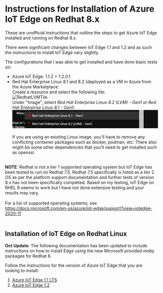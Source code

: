 # Instructions for Installation of Azure IoT Edge on Redhat 8.x

These are unofficial instructions that outline the steps to get Azure IoT Edge installed and running on Redhat 8.x. 

There were significant changes between IoT Edge 1.1 and 1.2 and as such the instructions to install IoT Edge vary slightly.

The configurations that I was able to get installed and have done basic tests on:

- Azure IoT Edge: 1.1.2 + 1.2.0.1
- Red Hat Enterprise Linux 8.1 and 8.2 (deployed as a VM in Azure from the Azure Marketplace: <BR>
Create a resource and select the following tile: <BR>
	![RedhatLVMTile](https://user-images.githubusercontent.com/16802088/115578149-07d19500-a293-11eb-90e2-3c9693cba6cb.jpg) <BR>
Under "Image", select _Red Hat Enterprise Linux 8.2 (LVM) - Gen1_ or _Red Hat Enterprise Linux 8.1 - Gen1_: <BR>
	![RHEL%2081%2082](https://github.com/ms-vincent/IoT-Edge-Redhat-8-Installation-Steps/blob/main/Images/RHEL%2081%2082.jpg)<BR><BR>
  If you are using an existing Linux image, you'll have to remove any conflicting container packages such as docker, podman, etc. There also might be some other dependencies that you'll need to get installed such as openssl. 
<BR><BR>
  
**NOTE**: Redhat is not a tier 1 supported operating system but IoT Edge has been tested to run on Redhat 7.5. Redhat 7.5 specifically is listed as a tier 2 OS as per the platform support documentation and further tests of version 8.x has not been specifically completed. Based on my testing, IoT Edge on RHEL 8 seems to work but I have not done extensive testing and your results may vary. <BR><BR>
For a list of supported operating systems, see https://docs.microsoft.com/en-us/azure/iot-edge/support?view=iotedge-2020-11
<BR><BR>

## Installation of IoT Edge on Redhat Linux 

**Oct Update**: The following documentation has been updated to include instructions on how to install Edge using the new Microsoft provided moby packages for Redhat 8. 
	
Follow the instructions for the version of Azure IoT Edge that you are looking to install: 
1) [Azure IoT Edge 1.1 LTS](https://github.com/ms-vincent/IoT-Edge-Redhat-8-Installation-Steps/blob/main/Edge11/README.md)
2) [Azure IoT Edge 1.2](https://github.com/ms-vincent/IoT-Edge-Redhat-8-Installation-Steps/blob/main/Edge12/README.md)

	
 



